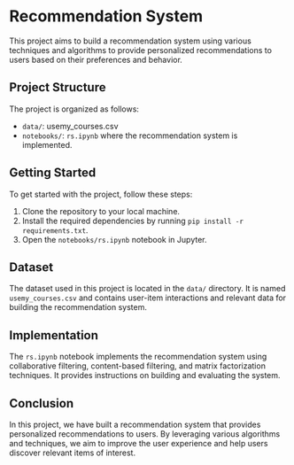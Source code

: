 # Recommendation System

This project aims to build a recommendation system using various techniques and algorithms to provide personalized recommendations to users based on their preferences and behavior.

## Project Structure

The project is organized as follows:

- `data/`: usemy_courses.csv
- `notebooks/`: `rs.ipynb` where the recommendation system is implemented.

## Getting Started

To get started with the project, follow these steps:

1. Clone the repository to your local machine.
2. Install the required dependencies by running `pip install -r requirements.txt`.
3. Open the `notebooks/rs.ipynb` notebook in Jupyter.

## Dataset
The dataset used in this project is located in the `data/` directory. It is named `usemy_courses.csv` and contains user-item interactions and relevant data for building the recommendation system.

## Implementation

The `rs.ipynb` notebook implements the recommendation system using collaborative filtering, content-based filtering, and matrix factorization techniques. It provides instructions on building and evaluating the system.

## Conclusion

In this project, we have built a recommendation system that provides personalized recommendations to users. By leveraging various algorithms and techniques, we aim to improve the user experience and help users discover relevant items of interest.
